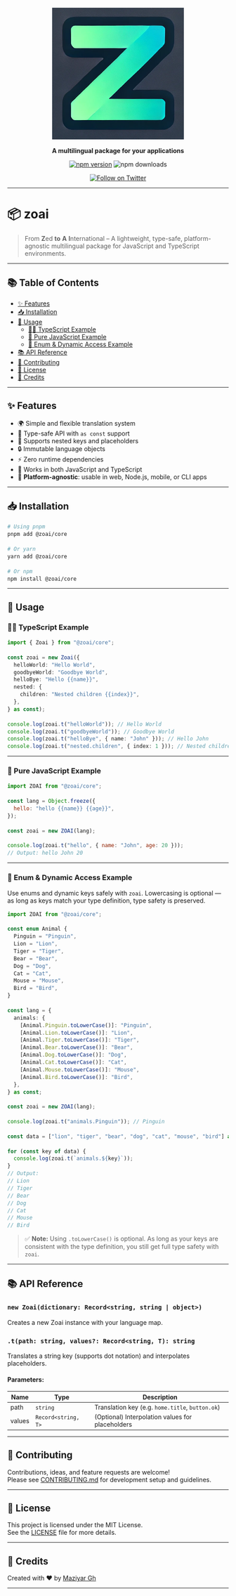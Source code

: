 <p align="center">
  <img src="https://github.com/maziyargh83/zoai/blob/main/static/logo.png?raw=true" width="300" alt="@zoai/core" />
</p>

<p align="center"><strong>A multilingual package for your applications</strong></p>

<div align="center">

[![npm version](https://badge.fury.io/js/@zoai%2Fcore.svg)](https://badge.fury.io/js/@zoai%2Fcore)
![npm downloads](https://img.shields.io/npm/dw/@zoai/core)

<a href="https://twitter.com/intent/follow?screen_name=GhMaziyar">
  <img src="https://img.shields.io/twitter/follow/GhMaziyar?style=social&logo=x" alt="Follow on Twitter">
</a>

</div>

---

# 📦 zoai

> From **Z**ed **to** **A** **I**nternational – A lightweight, type-safe, platform-agnostic multilingual package for JavaScript and TypeScript environments.

---

## 📚 Table of Contents

- [✨ Features](#-features)
- [📥 Installation](#-installation)
- [🚀 Usage](#-usage)
  - [🧑‍💻 TypeScript Example](#-typescript-example)
  - [🧾 Pure JavaScript Example](#-pure-javascript-example)
  - [📘 Enum & Dynamic Access Example](#-enum--dynamic-access-example)
- [📚 API Reference](#-api-reference)
- [🤝 Contributing](#-contributing)
- [📄 License](#-license)
- [🙌 Credits](#-credits)

---

## ✨ Features

- 🌍 Simple and flexible translation system
- 🧠 Type-safe API with `as const` support
- 🔀 Supports nested keys and placeholders
- 🔒 Immutable language objects
- ⚡ Zero runtime dependencies
- 🧩 Works in both JavaScript and TypeScript
- 📱 **Platform-agnostic**: usable in web, Node.js, mobile, or CLI apps

---

## 📥 Installation

```bash
# Using pnpm
pnpm add @zoai/core

# Or yarn
yarn add @zoai/core

# Or npm
npm install @zoai/core
```

---

## 🚀 Usage

### 🧑‍💻 TypeScript Example

```ts
import { Zoai } from "@zoai/core";

const zoai = new Zoai({
  helloWorld: "Hello World",
  goodbyeWorld: "Goodbye World",
  helloBye: "Hello {{name}}",
  nested: {
    children: "Nested children {{index}}",
  },
} as const);

console.log(zoai.t("helloWorld")); // Hello World
console.log(zoai.t("goodbyeWorld")); // Goodbye World
console.log(zoai.t("helloBye", { name: "John" })); // Hello John
console.log(zoai.t("nested.children", { index: 1 })); // Nested children 1
```

---

### 🧾 Pure JavaScript Example

```js
import ZOAI from "@zoai/core";

const lang = Object.freeze({
  hello: "hello {{name}} {{age}}",
});

const zoai = new ZOAI(lang);

console.log(zoai.t("hello", { name: "John", age: 20 }));
// Output: hello John 20
```

---

### 📘 Enum & Dynamic Access Example

Use enums and dynamic keys safely with `zoai`. Lowercasing is optional — as long as keys match your type definition, type safety is preserved.

```ts
import ZOAI from "@zoai/core";

const enum Animal {
  Pinguin = "Pinguin",
  Lion = "Lion",
  Tiger = "Tiger",
  Bear = "Bear",
  Dog = "Dog",
  Cat = "Cat",
  Mouse = "Mouse",
  Bird = "Bird",
}

const lang = {
  animals: {
    [Animal.Pinguin.toLowerCase()]: "Pinguin",
    [Animal.Lion.toLowerCase()]: "Lion",
    [Animal.Tiger.toLowerCase()]: "Tiger",
    [Animal.Bear.toLowerCase()]: "Bear",
    [Animal.Dog.toLowerCase()]: "Dog",
    [Animal.Cat.toLowerCase()]: "Cat",
    [Animal.Mouse.toLowerCase()]: "Mouse",
    [Animal.Bird.toLowerCase()]: "Bird",
  },
} as const;

const zoai = new ZOAI(lang);

console.log(zoai.t("animals.Pinguin")); // Pinguin

const data = ["lion", "tiger", "bear", "dog", "cat", "mouse", "bird"] as const;

for (const key of data) {
  console.log(zoai.t(`animals.${key}`));
}
// Output:
// Lion
// Tiger
// Bear
// Dog
// Cat
// Mouse
// Bird
```

> ✅ **Note:** Using `.toLowerCase()` is optional. As long as your keys are consistent with the type definition, you still get full type safety with `zoai`.

---

## 📚 API Reference

### `new Zoai(dictionary: Record<string, string | object>)`

Creates a new Zoai instance with your language map.

### `.t(path: string, values?: Record<string, T): string`

Translates a string key (supports dot notation) and interpolates placeholders.

#### Parameters:

| Name   | Type                | Description                                      |
| ------ | ------------------- | ------------------------------------------------ |
| path   | `string`            | Translation key (e.g. `home.title`, `button.ok`) |
| values | `Record<string, T>` | (Optional) Interpolation values for placeholders |

---

## 🤝 Contributing

Contributions, ideas, and feature requests are welcome!  
Please see [CONTRIBUTING.md](./CONTRIBUTING.md) for development setup and guidelines.

---

## 📄 License

This project is licensed under the MIT License.  
See the [LICENSE](./LICENSE) file for more details.

---

## 🙌 Credits

Created with ❤️ by [Maziyar Gh](https://github.com/maziyargh83)

---
